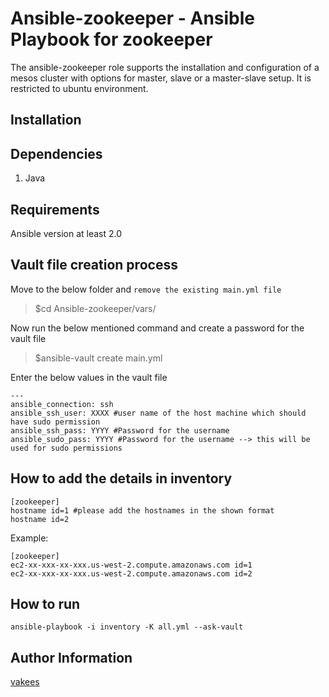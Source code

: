 Ansible-zookeeper - Ansible Playbook for zookeeper
=============
The ansible-zookeeper role supports the installation and configuration of a mesos cluster with options for master, slave or a master-slave setup. It is restricted to ubuntu environment.

Installation
-----------

Dependencies
------------
1. Java

Requirements
------------
Ansible version at least 2.0

Vault file creation process
------------
Move to the below folder and `remove the existing main.yml file`
>$cd Ansible-zookeeper/vars/

Now run the below mentioned command and create a password for the vault file

>$ansible-vault create main.yml 

Enter the below values in the vault file
```
---
ansible_connection: ssh
ansible_ssh_user: XXXX #user name of the host machine which should have sudo permission
ansible_ssh_pass: YYYY #Password for the username
ansible_sudo_pass: YYYY #Password for the username --> this will be used for sudo permissions
```
How to add the details in inventory
------------
```
[zookeeper]
hostname id=1 #please add the hostnames in the shown format
hostname id=2 

```
Example:
```
[zookeeper]
ec2-xx-xxx-xx-xxx.us-west-2.compute.amazonaws.com id=1
ec2-xx-xxx-xx-xxx.us-west-2.compute.amazonaws.com id=2
```

How to run 
------------
```ansible-playbook -i inventory -K all.yml --ask-vault ```

Author Information
------------------
[vakees](https://github.com/vakees1424)
